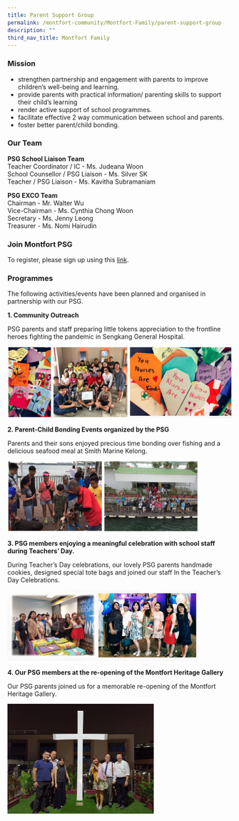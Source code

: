```yaml
---
title: Parent Support Group
permalink: /montfort-community/Montfort-Family/parent-support-group
description: ""
third_nav_title: Montfort Family
---
```

### Mission
*   strengthen partnership and engagement with parents to improve children’s well-being and learning.
*   provide parents with practical information/ parenting skills to support their child’s learning
*   render active support of school programmes.  
*   facilitate effective 2 way communication between school and parents.
*   foster better parent/child bonding. 

### Our Team

**PSG School Liaison Team**   
Teacher Coordinator / IC - Ms. Judeana Woon    
School Counsellor / PSG Liaison - Ms. Silver SK   
Teacher / PSG Liaison - Ms. Kavitha Subramaniam

  
**PSG EXCO Team**      
Chairman - Mr. Walter Wu    
Vice-Chairman - Ms. Cynthia Chong Woon    
Secretary - Ms. Jenny Leong    
Treasurer - Ms. Nomi Hairudin

### Join Montfort PSG

To register, please sign up using this [link](https://docs.google.com/forms/d/e/1FAIpQLSfHYs5mNSWgmrvxAYqNcgfBRyFZTIxAy-5JbVpN1343Qgbc0w/viewform).  
  

### Programmes

The following activities/events have been planned and organised in partnership with our PSG. 

**1\. Community Outreach**  

PSG parents and staff preparing little tokens appreciation to the frontline heroes fighting the pandemic in Sengkang General Hospital.

![](/images/psg1.png)

**2\. Parent-Child Bonding Events organized by the PSG** 

Parents and their sons enjoyed precious time bonding over fishing and a delicious seafood meal at Smith Marine Kelong.

<img src="/images/psg2.png" 
     style="width:85%">
		 

**3\. PSG members enjoying a meaningful celebration with school staff during Teachers’ Day.** 

During Teacher’s Day celebrations, our lovely PSG parents handmade cookies, designed special tote bags and joined our staff In the Teacher’s Day Celebrations.

<img src="/images/psg3.png" 
     style="width:85%">

**4\. Our PSG members at the re-opening of the Montfort Heritage Gallery**

Our PSG parents joined us for a memorable re-opening of the Montfort Heritage Gallery.

<img src="/images/psg4.jpeg" 
     style="width:65%">